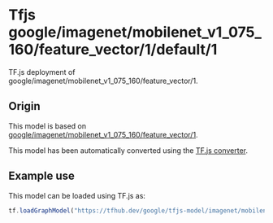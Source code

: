 # Tfjs google/imagenet/mobilenet_v1_075_160/feature_vector/1/default/1
TF.js deployment of google/imagenet/mobilenet_v1_075_160/feature_vector/1.

<!-- parent-model: google/imagenet/mobilenet_v1_075_160/feature_vector/1 -->

## Origin

This model is based on [google/imagenet/mobilenet_v1_075_160/feature_vector/1](https://tfhub.dev/google/imagenet/mobilenet_v1_075_160/feature_vector/1).

This model has been automatically converted using the [TF.js converter](https://github.com/tensorflow/tfjs/tree/master/tfjs-converter).

## Example use
This model can be loaded using TF.js as:

```javascript
tf.loadGraphModel("https://tfhub.dev/google/tfjs-model/imagenet/mobilenet_v1_075_160/feature_vector/1/default/1", { fromTFHub: true })
```
